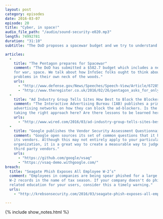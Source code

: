 ```yaml
---
layout: post
category: episodes
date: 2016-03-07
episode: 20
title: "Cyber, in space!"
audio_file_path: "/audio/sound-security-e020.mp3"
length: 74992781
duration: "31:10"
subtitle: "The DoD proposes a spacewar budget and we try to understand the Ad industry"

articles: 
  - 
    title: "The Pentagon prepares for Spacewar"
    comment: "The DoD has submitted a $582.7 budget which includes a new domain
    for war, space. We talk about how InfoSec folks ought to think about future
    problems in their own neck of the woods."
    urls: 
      - "http://www.defense.gov/News/Speeches/Speech-View/Article/672855/submitted-statement-house-appropriations-committee-defense-fy-2017-budget-reque"
      - "http://www.theregister.co.uk/2016/02/26/pentagon_asks_for_only_580bn_to_fight_cyber_and_space_warfare/"
  - 
    title: "Ad Industry Group Tells Sites How Best to Block the Blockers"
    comment: "The Interactive Advertising Bureau (IAB) publishes a primer for
    advertising networks on how they can block the ad-blockers. Is the IAB
    taking the right approach here? Are there lessons to be learned here?"
    urls: 
      - "http://www.wired.com/2016/03/ad-industry-group-tells-sites-best-block-blockers/"
  - 
    title: "Google publishes the Vendor Security Assessment Questionnaire (VSAQ)"
    comment: "Google open sources its set of common questions that it has for
    its vendors. Although this may not entirely apply to your particula
    organization, it is a great way to create a measurable way to judge your
    third party vendors."
    urls: 
      - "https://github.com/google/vsaq"
      - "https://vsaq-demo.withgoogle.com/"
breach: 
  title: "Seagate Phish Exposes All Employee W-2’s"
  comment: "Employees in companies are being spear phished for a large number of
  W-2 records in the name of tax season. If your company doesn't do phishing
  related education for your users, consider this a timely warning."
  urls: 
    - "http://krebsonsecurity.com/2016/03/seagate-phish-exposes-all-employee-w-2s/"

---
```

{% include show_notes.html %}
